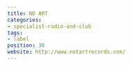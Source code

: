 ```yaml
---
title: NO ART
categories:
- specialist-radio-and-club
tags:
- label
position: 30
website: http://www.notartrecords.com/
---
```


